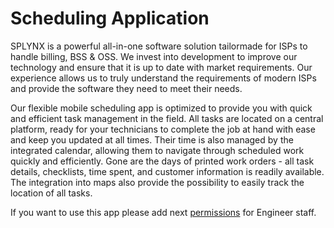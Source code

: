 Scheduling Application
=========

SPLYNX is a powerful all-in-one software solution tailormade for ISPs to handle billing, BSS & OSS. We invest into development to improve our technology and ensure that it is up to date with market requirements. Our experience allows us to truly understand the requirements of modern ISPs and provide the software they need to meet their needs.

Our flexible mobile scheduling app is optimized to provide you with quick and efficient task management in the field. All tasks are located on a central platform, ready for your technicians to complete the job at hand with ease and keep you updated at all times. Their time is also managed by the integrated calendar, allowing them to navigate through scheduled work quickly and efficiently. Gone are the days of printed work orders - all task details, checklists, time spent, and customer information is readily available. The integration into maps also provide the possibility to easily track the location of all tasks.

If you want to use this app please add next [permissions](apps/scheduler_app/scheduling_app_permissions/scheduling_app_permissions.md) for Engineer staff.


